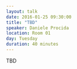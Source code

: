 ```yaml
---
layout: talk
date: 2016-01-25 09:30:00
title: "TBD"
speaker: Daniele Procida
location: Room 01
day: Tuesday
duration: 40 minutes
---
```


TBD
